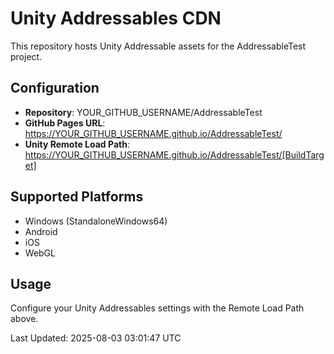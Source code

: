 # Unity Addressables CDN

This repository hosts Unity Addressable assets for the AddressableTest project.

## Configuration

- **Repository**: YOUR_GITHUB_USERNAME/AddressableTest
- **GitHub Pages URL**: https://YOUR_GITHUB_USERNAME.github.io/AddressableTest/
- **Unity Remote Load Path**: https://YOUR_GITHUB_USERNAME.github.io/AddressableTest/[BuildTarget]

## Supported Platforms

- Windows (StandaloneWindows64)
- Android
- iOS  
- WebGL

## Usage

Configure your Unity Addressables settings with the Remote Load Path above.

Last Updated: 2025-08-03 03:01:47 UTC
